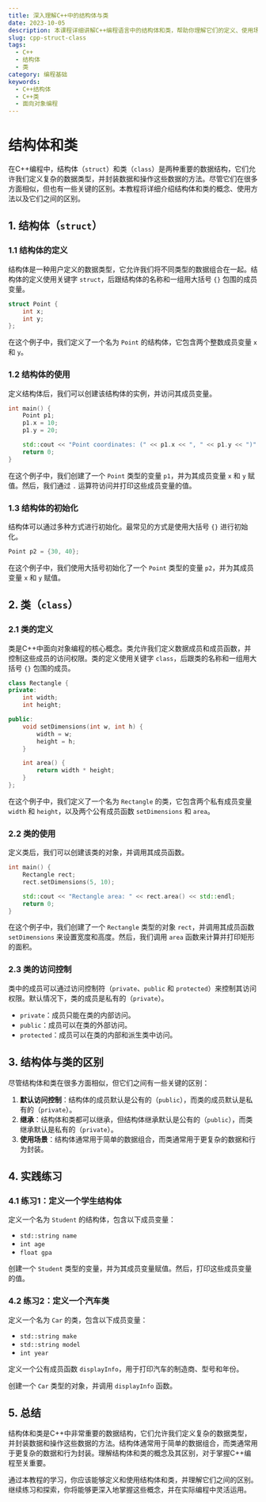 ```yaml
---
title: 深入理解C++中的结构体与类
date: 2023-10-05
description: 本课程详细讲解C++编程语言中的结构体和类，帮助你理解它们的定义、使用场景及区别，提升你的面向对象编程技能。
slug: cpp-struct-class
tags:
  - C++
  - 结构体
  - 类
category: 编程基础
keywords:
  - C++结构体
  - C++类
  - 面向对象编程
---
```


# 结构体和类

在C++编程中，结构体（`struct`）和类（`class`）是两种重要的数据结构，它们允许我们定义复杂的数据类型，并封装数据和操作这些数据的方法。尽管它们在很多方面相似，但也有一些关键的区别。本教程将详细介绍结构体和类的概念、使用方法以及它们之间的区别。

## 1. 结构体（`struct`）

### 1.1 结构体的定义

结构体是一种用户定义的数据类型，它允许我们将不同类型的数据组合在一起。结构体的定义使用关键字 `struct`，后跟结构体的名称和一组用大括号 `{}` 包围的成员变量。

```cpp
struct Point {
    int x;
    int y;
};
```

在这个例子中，我们定义了一个名为 `Point` 的结构体，它包含两个整数成员变量 `x` 和 `y`。

### 1.2 结构体的使用

定义结构体后，我们可以创建该结构体的实例，并访问其成员变量。

```cpp
int main() {
    Point p1;
    p1.x = 10;
    p1.y = 20;

    std::cout << "Point coordinates: (" << p1.x << ", " << p1.y << ")" << std::endl;
    return 0;
}
```

在这个例子中，我们创建了一个 `Point` 类型的变量 `p1`，并为其成员变量 `x` 和 `y` 赋值。然后，我们通过 `.` 运算符访问并打印这些成员变量的值。

### 1.3 结构体的初始化

结构体可以通过多种方式进行初始化。最常见的方式是使用大括号 `{}` 进行初始化。

```cpp
Point p2 = {30, 40};
```

在这个例子中，我们使用大括号初始化了一个 `Point` 类型的变量 `p2`，并为其成员变量 `x` 和 `y` 赋值。

## 2. 类（`class`）

### 2.1 类的定义

类是C++中面向对象编程的核心概念。类允许我们定义数据成员和成员函数，并控制这些成员的访问权限。类的定义使用关键字 `class`，后跟类的名称和一组用大括号 `{}` 包围的成员。

```cpp
class Rectangle {
private:
    int width;
    int height;

public:
    void setDimensions(int w, int h) {
        width = w;
        height = h;
    }

    int area() {
        return width * height;
    }
};
```

在这个例子中，我们定义了一个名为 `Rectangle` 的类，它包含两个私有成员变量 `width` 和 `height`，以及两个公有成员函数 `setDimensions` 和 `area`。

### 2.2 类的使用

定义类后，我们可以创建该类的对象，并调用其成员函数。

```cpp
int main() {
    Rectangle rect;
    rect.setDimensions(5, 10);

    std::cout << "Rectangle area: " << rect.area() << std::endl;
    return 0;
}
```

在这个例子中，我们创建了一个 `Rectangle` 类型的对象 `rect`，并调用其成员函数 `setDimensions` 来设置宽度和高度。然后，我们调用 `area` 函数来计算并打印矩形的面积。

### 2.3 类的访问控制

类中的成员可以通过访问控制符（`private`、`public` 和 `protected`）来控制其访问权限。默认情况下，类的成员是私有的（`private`）。

- `private`：成员只能在类的内部访问。
- `public`：成员可以在类的外部访问。
- `protected`：成员可以在类的内部和派生类中访问。

## 3. 结构体与类的区别

尽管结构体和类在很多方面相似，但它们之间有一些关键的区别：

1. **默认访问控制**：结构体的成员默认是公有的（`public`），而类的成员默认是私有的（`private`）。
2. **继承**：结构体和类都可以继承，但结构体继承默认是公有的（`public`），而类继承默认是私有的（`private`）。
3. **使用场景**：结构体通常用于简单的数据组合，而类通常用于更复杂的数据和行为封装。

## 4. 实践练习

### 4.1 练习1：定义一个学生结构体

定义一个名为 `Student` 的结构体，包含以下成员变量：
- `std::string name`
- `int age`
- `float gpa`

创建一个 `Student` 类型的变量，并为其成员变量赋值。然后，打印这些成员变量的值。

### 4.2 练习2：定义一个汽车类

定义一个名为 `Car` 的类，包含以下成员变量：
- `std::string make`
- `std::string model`
- `int year`

定义一个公有成员函数 `displayInfo`，用于打印汽车的制造商、型号和年份。

创建一个 `Car` 类型的对象，并调用 `displayInfo` 函数。

## 5. 总结

结构体和类是C++中非常重要的数据结构，它们允许我们定义复杂的数据类型，并封装数据和操作这些数据的方法。结构体通常用于简单的数据组合，而类通常用于更复杂的数据和行为封装。理解结构体和类的概念及其区别，对于掌握C++编程至关重要。

通过本教程的学习，你应该能够定义和使用结构体和类，并理解它们之间的区别。继续练习和探索，你将能够更深入地掌握这些概念，并在实际编程中灵活运用。